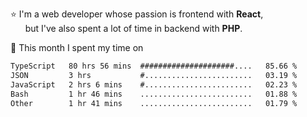 ⭐ I'm a web developer whose passion is frontend with <b>React</b>,<br/>
&nbsp; &nbsp; &nbsp; but I've also spent a lot of time in backend with <b>PHP</b>.

📅 This month I spent my time on

<!--START_SECTION:waka-->

```txt
TypeScript   80 hrs 56 mins  #####################....   85.66 %
JSON         3 hrs           #........................   03.19 %
JavaScript   2 hrs 6 mins    #........................   02.23 %
Bash         1 hr 46 mins    .........................   01.88 %
Other        1 hr 41 mins    .........................   01.79 %
```

<!--END_SECTION:waka-->
